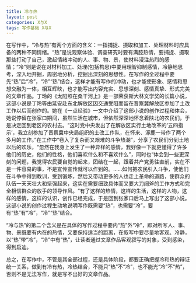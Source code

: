 ```yaml
---
title: 冷与热
layout: post
categories: X与X
tags: 写作基础 X与X
---
```


在写作中，“冷与热”有两个方面的含义：一指捕捉、摄取和加工、处理材料时应具备的两种不同情绪。“热”是说观察体验、调查研究时要有满腔热情，要捕捉、摄取那些打动了自己，激起情绪冲动的人、事、物、景，使材料浸注热烈的感情；“冷”则是说在对材料加工、处理(包括构思)中要用理智抑制感情，冷静地思考，深入地开掘，周密地分析，挖掘出深刻的思想性。在写作的全过程中要先“热”后“冷”，“冷”“热”结合，这样才能有写作的冲动，也才能使形象、感情和思想交融为一体，相互辉映，也才能写出内容充实、思想深刻、感情真挚、形式完美的文章作品。丁玲的《太阳照在桑干河上》是一部荣获斯大林文学奖的长篇小说，这部小说是丁玲等由延安赴东北解放区因交通受阻而留在晋察冀解放区参加了土改工作以后而创作的。她在《一点经验》一文中介绍了这部小说的创作过程和体会，她说停留在张家口期间，虽然生活在城市，但依然深深地怀念着陕北的农民们，于是决定回到老区的农村去。“这时党中央发出了在解放区实行土地改革的‘五四指示’，我立刻参加了晋察冀中央局组织的土改工作队，在怀来、涿鹿一带作了两个多月的工作。”在工作中“卷入了复杂而又艰难的斗争热潮”，分享了农民们分到土地以后的欢乐，“忽然在我身上发生了一种异样的感情，我好像一下就更懂得了许多他们的历史，他们的性格，他们喜欢什么和不喜欢什么”，同时也“体会到一些更深刻的问题，我觉得农民要自觉的起来，团结在一起，跟着共产党勇往直前，实在不是一件容易的事，不是宣传宣传就可以作到的。……如何把农民引入斗争，使他们在斗争中得到教训，受到锻炼，然后又带动更多的人也走上革命的道路，使群众的队伍一天天壮大和坚强起来，这实在需要细致具体而又要大刀阔斧的工作方式和完全相信群众的放手的领导作风。“有了这样的热情，这样的生活，这样的人物，这样的感情，这样的认识，创作已经完成，于是回到张家口后马上写出了这部小说。这部小说的创作过程生动地说明写作既需要“热”，也需要“冷”，要有“热”有“冷”，“冷”“热”结合。

“冷与热”的第二个含义是在具体的写作过程中要内“热”外“冷”，即对所写人、事、物、景既要有内在的热情，又要保持适当的距离，在叙写中要尽量地客观、冷静，以“热”带“冷”，“冷”中有“热”，让读者通过文章作品客观叙写的对象，受到感染，得到启迪。

总之，在写作中，不管是其全部过程，还是具体阶段，都要正确把握冷和热的辩证统一关系，做到有冷有热，冷热结合，不能只“热”不“冷”，也不能光“冷”不“热”，否则不是无法写作，就是写不出好的文章作品。 